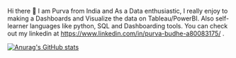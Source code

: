  Hi there 👋
I am Purva from India and As a Data enthusiastic, I really enjoy to making a Dashboards and Visualize the data on Tableau/PowerBI. Also self-learner languages like python, SQL and Dashboarding tools. You can check out my linkedin at https://www.linkedin.com/in/purva-budhe-a80083175/ .

[![Anurag's GitHub stats](https://github-readme-stats.vercel.app/api?username=purva3097)](https://github.com/anuraghazra/github-readme-stats)
